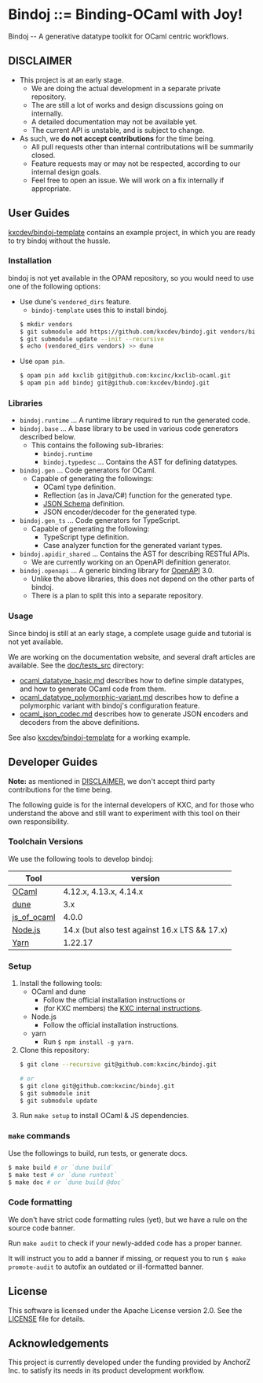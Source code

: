 Bindoj ::= Binding-OCaml with Joy!
=================================

Bindoj -- A generative datatype toolkit for OCaml centric workflows.

## DISCLAIMER

* This project is at an early stage.
  - We are doing the actual development in a separate private repository.
  - The are still a lot of works and design discussions going on internally.
  - A detailed documentation may not be available yet.
  - The current API is unstable, and is subject to change.
* As such, we **do not accept contributions** for the time being.
  - All pull requests other than internal contributations will be summarily closed.
  - Feature requests may or may not be respected, according to our internal design goals.
  - Feel free to open an issue. We will work on a fix internally if appropriate.

## User Guides

[kxcdev/bindoj-template](https://github.com/kxcdev/bindoj-template) contains
an example project, in which you are ready to try bindoj without the hussle.

### Installation

bindoj is not yet available in the OPAM repository, so you would need to
use one of the following options:

* Use dune's `vendored_dirs` feature.
  - `bindoj-template` uses this to install bindoj.
  ```bash
  $ mkdir vendors
  $ git submodule add https://github.com/kxcdev/bindoj.git vendors/bindoj
  $ git submodule update --init --recursive
  $ echo (vendored_dirs vendors) >> dune
  ```
* Use `opam pin`.
  ```bash
  $ opam pin add kxclib git@github.com:kxcinc/kxclib-ocaml.git
  $ opam pin add bindoj git@github.com:kxcdev/bindoj.git
  ```

### Libraries

- `bindoj.runtime` ... A runtime library required to run the generated code.
- `bindoj.base` ... A base library to be used in various code generators described below.
  - This contains the following sub-libraries:
    - `bindoj.runtime`
    - `bindoj.typedesc` ... Contains the AST for defining datatypes.
- `bindoj.gen` ... Code generators for OCaml.
  - Capable of generating the followings:
    - OCaml type definition.
    - Reflection (as in Java/C#) function for the generated type.
    - [JSON Schema](https://json-schema.org/) definition.
    - JSON encoder/decoder for the generated type.
- `bindoj.gen_ts` ... Code generators for TypeScript.
  - Capable of generating the following:
    - TypeScript type definition.
    - Case analyzer function for the generated variant types.
- `bindoj.apidir_shared` ... Contains the AST for describing RESTful APIs.
  - We are currently working on an OpenAPI definition generator.
- `bindoj.openapi` ... A generic binding library for [OpenAPI](https://www.openapis.org/) 3.0.
  - Unlike the above libraries, this does not depend on the other parts of bindoj.
  - There is a plan to split this into a separate repository.

### Usage

Since bindoj is still at an early stage, a complete usage guide and tutorial is not yet available.

We are working on the documentation website, and several draft articles are available.
See the [doc/tests_src](doc/tests_src) directory:
- [ocaml_datatype_basic.md](doc/tests_src/ocaml_datatype_basic.md)
  describes how to define simple datatypes, and how to generate OCaml code from them.
- [ocaml_datatype_polymorphic-variant.md](doc/tests_src/ocaml_datatype_polymorphic-variant.md)
  describes how to define a polymorphic variant with bindoj's configuration feature.
- [ocaml_json_codec.md](doc/tests_src/ocaml_json_codec.md)
  describes how to generate JSON encoders and decoders from the above definitions.

See also [kxcdev/bindoj-template](https://github.com/kxcdev/bindoj-template) for a working example.

## Developer Guides

**Note:** as mentioned in [DISCLAIMER](#disclaimer), we don't accept third party contributions for the time being.

The following guide is for the internal developers of KXC, and for those who understand the above
and still want to experiment with this tool on their own responsibility.

### Toolchain Versions

We use the following tools to develop bindoj:

Tool | version
-----|-------
[OCaml](https://ocaml.org/) | 4.12.x, 4.13.x, 4.14.x
[dune](https://dune.build/) | 3.x
[js\_of\_ocaml](https://github.com/ocsigen/js_of_ocaml) | 4.0.0
[Node.js](https://nodejs.org/) | 14.x (but also test against 16.x LTS && 17.x)
[Yarn](https://yarnpkg.com/) | 1.22.17

### Setup

1. Install the following tools:
    - OCaml and dune
      - Follow the official installation instructions or
      - (for KXC members) the [KXC internal instructions](https://stackoverflow.com/c/kxcteam/questions/21/22#22).
    - Node.js
      - Follow the official installation instructions.
    - yarn
      - Run `$ npm install -g yarn`.
2. Clone this repository:
    ```bash
    $ git clone --recursive git@github.com:kxcinc/bindoj.git

    # or
    $ git clone git@github.com:kxcinc/bindoj.git
    $ git submodule init
    $ git submodule update
    ```
3. Run `make setup` to install OCaml & JS dependencies.

### `make` commands

Use the followings to build, run tests, or generate docs.
```bash
$ make build # or `dune build`
$ make test # or `dune runtest`
$ make doc # or `dune build @doc`
```

### Code formatting

We don't have strict code formatting rules (yet), but we have a rule on the source code banner.

Run `make audit` to check if your newly-added code has a proper banner.

It will instruct you to add a banner if missing, or request you to run `$ make promote-audit` to autofix an outdated or ill-formatted banner.

## License

This software is licensed under the Apache License version 2.0. See the [LICENSE](LICENSE) file for details.

## Acknowledgements

This project is currently developed under the funding provided by AnchorZ Inc. to satisfy its needs in its product development workflow.
